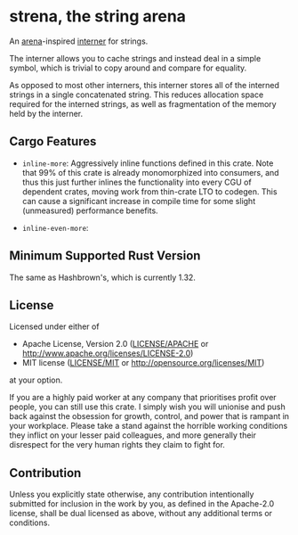 # strena, the string arena

An [arena]-inspired [interner][interning] for strings.
 
The interner allows you to cache strings and instead deal in a simple
symbol, which is trivial to copy around and compare for equality.

As opposed to most other interners, this interner stores all of the
interned strings in a single concatenated string. This reduces allocation
space required for the interned strings, as well as fragmentation of the
memory held by the interner.

## Cargo Features

- `inline-more`: Aggressively inline functions defined in this crate.
  Note that 99% of this crate is already monomorphized into consumers,
  and thus this just further inlines the functionality into every CGU
  of dependent crates, moving work from thin-crate LTO to codegen.
  This can cause a significant increase in compile time for some slight
  (unmeasured) performance benefits.

- `inline-even-more`:

  [arena]: <https://stackoverflow.com/q/12825148/3019990>
  [interning]: <https://en.wikipedia.org/wiki/String_interning>

## Minimum Supported Rust Version

The same as Hashbrown's, which is currently 1.32.

## License

Licensed under either of

 * Apache License, Version 2.0
   ([LICENSE/APACHE](LICENSE/APACHE) or http://www.apache.org/licenses/LICENSE-2.0)
 * MIT license
   ([LICENSE/MIT](LICENSE/MIT) or http://opensource.org/licenses/MIT)

at your option.

If you are a highly paid worker at any company that prioritises profit over
people, you can still use this crate. I simply wish you will unionise and push
back against the obsession for growth, control, and power that is rampant in
your workplace. Please take a stand against the horrible working conditions
they inflict on your lesser paid colleagues, and more generally their
disrespect for the very human rights they claim to fight for.

## Contribution

Unless you explicitly state otherwise, any contribution intentionally submitted
for inclusion in the work by you, as defined in the Apache-2.0 license, shall be
dual licensed as above, without any additional terms or conditions.

